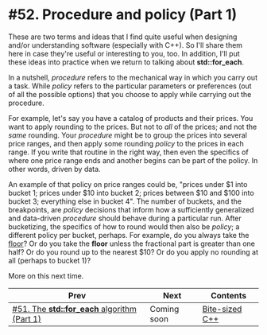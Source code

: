 # #52. Procedure and policy (Part 1)

These are two terms and ideas that I find quite useful when designing and/or understanding software (especially with C++). So I'll share them here in case they're useful or interesting to you, too. In addition, I'll put these ideas into practice when we return to talking about **std::for_each**.

In a nutshell, *procedure* refers to the mechanical way in which you carry out a task. While *policy* refers to the particular parameters or preferences (out of all the possible options) that you choose to apply while carrying out the procedure.

For example, let's say you have a catalog of products and their prices. You want to apply rounding to the prices. But not to *all* of the prices; and not the *same* rounding. Your *procedure* might be to group the prices into several price ranges, and then apply some rounding *policy* to the prices in each range. If you write that routine in the right way, then even the specifics of where one price range ends and another begins can be part of the policy. In other words, driven by data.

An example of that policy on price ranges could be, "prices under $1 into bucket 1; prices under $10 into bucket 2; prices between $10 and $100 into bucket 3; everything else in bucket 4". The number of buckets, and the breakpoints, are *policy* decisions that inform how a sufficiently generalized and data-driven *procedure* should behave during a particular run. After bucketizing, the specifics of how to round would then also be *policy*; a different policy per bucket, perhaps. For example, do you always take the [floor](https://docs.microsoft.com//cpp/c-runtime-library/reference/floor-floorf-floorl)? Or do you take the **floor** unless the fractional part is greater than one half? Or do you round up to the nearest $10? Or do you apply no rounding at all (perhaps to bucket 1)?

More on this next time.

|Prev|Next|Contents|
|-|-|-|
|[#51. The **std::for_each** algorithm (Part 1)](051.md)|Coming soon|[Bite-sized C++](../README.md)|
